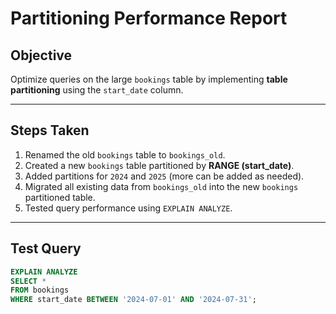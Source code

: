 # Partitioning Performance Report

## Objective
Optimize queries on the large `bookings` table by implementing **table partitioning** using the `start_date` column.

---

## Steps Taken
1. Renamed the old `bookings` table to `bookings_old`.
2. Created a new `bookings` table partitioned by **RANGE (start_date)**.
3. Added partitions for `2024` and `2025` (more can be added as needed).
4. Migrated all existing data from `bookings_old` into the new `bookings` partitioned table.
5. Tested query performance using `EXPLAIN ANALYZE`.

---

## Test Query
```sql
EXPLAIN ANALYZE
SELECT *
FROM bookings
WHERE start_date BETWEEN '2024-07-01' AND '2024-07-31';
